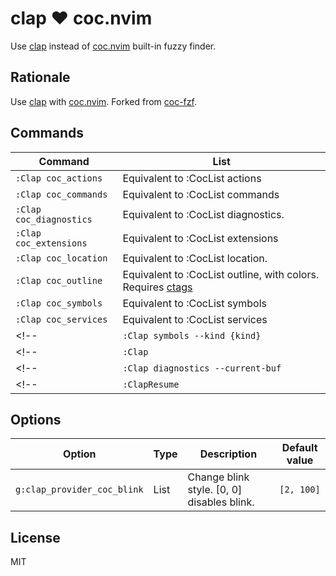 clap :heart: coc.nvim
===============

Use [clap][clap] instead of [coc.nvim][coc.nvim] built-in fuzzy finder.

Rationale
---------

Use [clap][clap] with [coc.nvim][coc.nvim]. Forked from [coc-fzf][coc-fzf].

Commands
---------

| Command                                   | List                                                                             |
| ---                                       | ---                                                                              |
| `:Clap coc_actions`                     | Equivalent to :CocList actions                                                   |
| `:Clap coc_commands`                    | Equivalent to :CocList commands                                                  |
| `:Clap coc_diagnostics`                 | Equivalent to :CocList diagnostics.                                              |
| `:Clap coc_extensions`                  | Equivalent to :CocList extensions                                                |
| `:Clap coc_location`                    | Equivalent to :CocList location.                                                 |
| `:Clap coc_outline`                     | Equivalent to :CocList outline, with colors. Requires [ctags][ctags]             |
| `:Clap coc_symbols`                     | Equivalent to :CocList symbols                                                   |
| `:Clap coc_services`                    | Equivalent to :CocList services                                                  |
<!--| `:Clap symbols --kind {kind}`       | Equivalent to :CocList symbols -kind {kind}                                      |-->
<!--| `:Clap        `                     | Equivalent to :CocList                                                           |-->
<!--| `:Clap diagnostics --current-buf`   | Equivalent to :CocList diagnostics in the current buffer only                    |-->
<!--| `:ClapResume`                       | Equivalent to :CocListResume                                                     |-->

Options
---------

| Option                         | Type   | Description                                                    | Default value               |
| ---                            | ---    | ---                                                            | ---                         |
| `g:clap_provider_coc_blink` | List | Change blink style. [0, 0] disables blink.  | `[2, 100]`                       |

License
-------

MIT

[clap]:                https://github.com/liuchengxu/vim-clap
[coc.nvim]:            https://github.com/neoclide/coc.nvim
[coc-fzf]:             https://github.com/antoinemadec/coc-fzf
[ctags]:               https://github.com/universal-ctags/ctags
